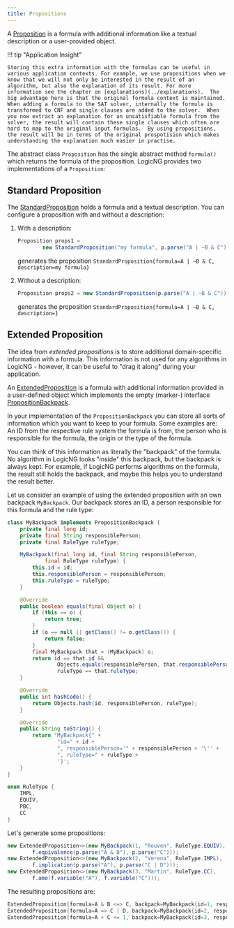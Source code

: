 ```yaml
---
title: Propositions
---
```


A [Proposition](https://github.com/logic-ng/LogicNG/blob/master/src/main/java/org/logicng/propositions/Proposition.java) is a formula with additional information like a textual description or a user-provided object.

!!! tip "Application Insight"

    Storing this extra information with the formulas can be useful in various application contexts. For example, we use propositions when we know that we will not only be interested in the result of an algorithm, but also the explanation of its result. For more information see the chapter on [explanations](../explanations).  The big advantage here is that the original formula context is maintained.  When adding a formula to the SAT solver, internally the formula is transformed to CNF and single clauses are added to the solver.  When you now extract an explanation for an unsatisfiable formula from the solver, the result will contain these single clauses which often are hard to map to the original input formulas.  By using propositions, the result will be in terms of the original prospotision which makes understanding the explanation much easier in practise.

The abstract class `Proposition` has the single abstract method `formula()` which returns the formula of the proposition. LogicNG provides two implementations of a `Proposition`:

## Standard Proposition

The [StandardProposition](https://github.com/logic-ng/LogicNG/blob/master/src/main/java/org/logicng/propositions/StandardProposition.java) holds a formula and a textual description.
You can configure a proposition with and without a description:

1. With a description:

    ``` java
    Proposition props1 =
            new StandardProposition("my formula", p.parse("A | ~B & C"));
    ```

    generates the proposition
    `StandardProposition{formula=A | ~B & C, description=my formula}`


2. Without a description:

    ```java
    Proposition props2 = new StandardProposition(p.parse("A | ~B & C"));
    ```

    generates the proposition
    `StandardProposition{formula=A | ~B & C, description=}`


## Extended Proposition

The idea from *extended propositions* is to store additional domain-specific information with a formula.
This information is not used for any algorithms in LogicNG - however, it can be useful to "drag it along" during your application.

An [ExtendedProposition](https://github.com/logic-ng/LogicNG/blob/master/src/main/java/org/logicng/propositions/ExtendedProposition.java) is a formula with additional information provided in a user-defined object which implements the empty (marker-) interface [PropositionBackpack](https://github.com/logic-ng/LogicNG/blob/master/src/main/java/org/logicng/propositions/PropositionBackpack.java).

In your implementation of the `PropositionBackpack` you can store all sorts of information which you want to keep to your formula. Some examples are: An ID from the respective rule system the formula is from, the person who is responsible for the formula, the origin or the type of the formula.

You can think of this information as literally the "backpack" of the formula. No algorithm in LogicNG looks "inside" this backpack, but the backpack is always kept. For example, if LogicNG performs algorithms on the formula, the result still holds the backpack, and maybe this helps you to understand the result better.

Let us consider an example of using the extended proposition with an own backpack `MyBackpack`.
Our backpack stores an ID, a person responsible for this formula and the rule type:

``` java
class MyBackpack implements PropositionBackpack {
    private final long id;
    private final String responsiblePerson;
    private final RuleType ruleType;

    MyBackpack(final long id, final String responsiblePerson,
            final RuleType ruleType) {
        this.id = id;
        this.responsiblePerson = responsiblePerson;
        this.ruleType = ruleType;
    }

    @Override
    public boolean equals(final Object o) {
        if (this == o) {
            return true;
        }
        if (o == null || getClass() != o.getClass()) {
            return false;
        }
        final MyBackpack that = (MyBackpack) o;
        return id == that.id &&
                Objects.equals(responsiblePerson, that.responsiblePerson) &&
                ruleType == that.ruleType;
    }

    @Override
    public int hashCode() {
        return Objects.hash(id, responsiblePerson, ruleType);
    }

    @Override
    public String toString() {
        return "MyBackpack{" +
                "id=" + id +
                ", responsiblePerson='" + responsiblePerson + '\'' +
                ", ruleType=" + ruleType +
                '}';
    }
}

enum RuleType {
    IMPL,
    EQUIV,
    PBC,
    CC
}
```

Let's generate some propositions:

``` java
new ExtendedProposition<>(new MyBackpack(1, "Rouven", RuleType.EQUIV),
        f.equivalence(p.parse("A & B"), p.parse("C")));
new ExtendedProposition<>(new MyBackpack(2, "Verena", RuleType.IMPL),
        f.implication(p.parse("A"), p.parse("C | D")));
new ExtendedProposition<>(new MyBackpack(3, "Martin", RuleType.CC),
        f.amo(f.variable("A"), f.variable("C")));
```

The resulting propositions are:

```java
ExtendedProposition{formula=A & B <=> C, backpack=MyBackpack{id=1, responsiblePerson='Rouven', ruleType=EQUIV}}
ExtendedProposition{formula=A => C | D, backpack=MyBackpack{id=2, responsiblePerson='Verena', ruleType=IMPL}}
ExtendedProposition{formula=A + C <= 1, backpack=MyBackpack{id=3, responsiblePerson='Martin', ruleType=CC}}
```
